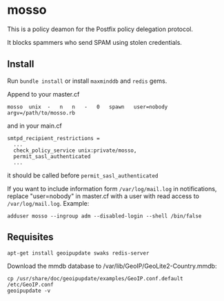 mosso
=====

This is a policy deamon for the Postfix policy delegation protocol.

It blocks spammers who send SPAM using stolen credentials.
                                                                             
Install
-------

Run `bundle install` or install `maxminddb` and `redis` gems.

Append to your master.cf

```
mosso  unix  -   n   n   -   0   spawn   user=nobody argv=/path/to/mosso.rb
```

and in your main.cf

```
smtpd_recipient_restrictions =
  ...
  check_policy_service unix:private/mosso,
  permit_sasl_authenticated
  ...
```

it should be called before `permit_sasl_authenticated`

If you want to include information form `/var/log/mail.log` in notifications,
replace "user=nobody" in master.cf with a user with read access
to `/var/log/mail.log`. Example:

```
adduser mosso --ingroup adm --disabled-login --shell /bin/false
```

Requisites
----------

```
apt-get install geoipupdate swaks redis-server
```

Download the mmdb database to /var/lib/GeoIP/GeoLite2-Country.mmdb:

```
cp /usr/share/doc/geoipupdate/examples/GeoIP.conf.default /etc/GeoIP.conf
geoipupdate -v
```
